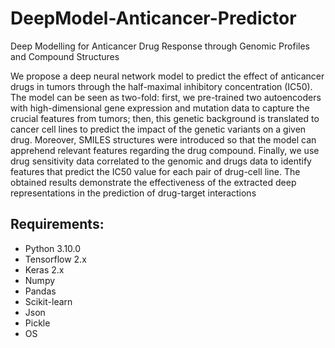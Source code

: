 # DeepModel-Anticancer-Predictor
Deep Modelling for Anticancer Drug Response through Genomic Profiles and Compound Structures

We propose a deep neural network model to predict the effect of anticancer drugs in tumors through the half-maximal inhibitory concentration (IC50). The model can be seen as two-fold: first, we pre-trained two autoencoders with high-dimensional gene expression and mutation data to capture the crucial features from tumors; then, this genetic background is translated to cancer cell lines to predict the impact of the genetic variants on a given drug. Moreover, SMILES structures were introduced so that the model can apprehend relevant features regarding the drug compound. Finally, we use drug sensitivity data correlated to the genomic and drugs data to identify features that predict the IC50 value for each pair of drug-cell line. The obtained results demonstrate the effectiveness of the extracted deep representations in the prediction of drug-target interactions

## Requirements:

- Python 3.10.0
- Tensorflow 2.x
- Keras 2.x
- Numpy
- Pandas
- Scikit-learn
- Json
- Pickle
- OS
